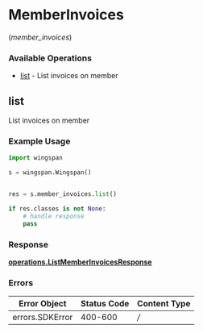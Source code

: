 # MemberInvoices
(*member_invoices*)

### Available Operations

* [list](#list) - List invoices on member

## list

List invoices on member

### Example Usage

```python
import wingspan

s = wingspan.Wingspan()


res = s.member_invoices.list()

if res.classes is not None:
    # handle response
    pass
```


### Response

**[operations.ListMemberInvoicesResponse](../../models/operations/listmemberinvoicesresponse.md)**
### Errors

| Error Object    | Status Code     | Content Type    |
| --------------- | --------------- | --------------- |
| errors.SDKError | 400-600         | */*             |
